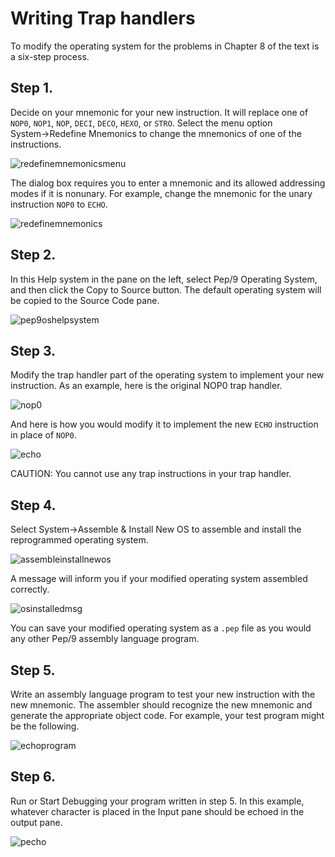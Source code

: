 # Writing Trap handlers

To modify the operating system for the problems in Chapter 8 of the text is a six-step process.

## Step 1.

Decide on your mnemonic for your new instruction. It will replace one of `NOP0`, `NOP1`, `NOP`, `DECI`, `DECO`, `HEXO`, or `STRO`.
Select the menu option System→Redefine Mnemonics to change the mnemonics of one of the instructions.

![redefinemnemonicsmenu](qrc:/help-asm/images/redefinemnemonicsmenu.png)

The dialog box requires you to enter a mnemonic and its allowed addressing modes if it is nonunary.
For example, change the mnemonic for the unary instruction `NOP0` to `ECHO`.

![redefinemnemonics](qrc:/help-asm/images/redefinemnemonics.png)

## Step 2.

In this Help system in the pane on the left, select Pep/9 Operating System, and then click the Copy to Source button.
The default operating system will be copied to the Source Code pane.

![pep9oshelpsystem](qrc:/help-asm/images/pep9oshelpsystem.png)

## Step 3.

Modify the trap handler part of the operating system to implement your new instruction.
As an example, here is the original NOP0 trap handler.

![nop0](qrc:/help-asm/images/nop0.png)

And here is how you would modify it to implement the new `ECHO` instruction in place of `NOP0`.

![echo](qrc:/help-asm/images/echo.png)

CAUTION: You cannot use any trap instructions in your trap handler.

## Step 4.

Select System→Assemble & Install New OS to assemble and install the reprogrammed operating system.

![assembleinstallnewos](qrc:/help-asm/images/assembleinstallnewos.png)

A message will inform you if your modified operating system assembled correctly.

![osinstalledmsg](qrc:/help-asm/images/osinstalledmsg.png)

You can save your modified operating system as a `.pep` file as you would any other Pep/9 assembly language program.

## Step 5.

Write an assembly language program to test your new instruction with the new mnemonic.
The assembler should recognize the new mnemonic and generate the appropriate object code.
For example, your test program might be the following.

![echoprogram](qrc:/help-asm/images/echoprogram.png)

## Step 6.

Run or Start Debugging your program written in step 5.
In this example, whatever character is placed in the Input pane should be echoed in the output pane.

![pecho](qrc:/help-asm/images/pecho.png)
